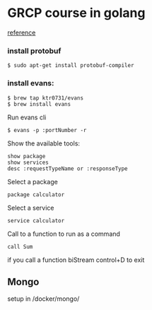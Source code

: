 # GRCP course in golang


[reference](https://www.udemy.com/course/grpc-golang/)

### install protobuf


    $ sudo apt-get install protobuf-compiler





### install evans:

    $ brew tap ktr0731/evans
    $ brew install evans

Run evans cli

    $ evans -p :portNumber -r 

Show the available tools:

    show package
    show services
    desc :requestTypeName or :responseType

Select a package

    package calculator

Select a service

    service calculator

Call to a function to run as a command

    call Sum

if you call a function biStream control+D to exit

## Mongo

setup in /docker/mongo/